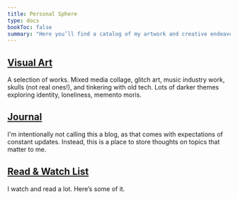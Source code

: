 ```yaml
---
title: Personal Sphere
type: docs
bookToc: false
summary: "Here you’ll find a catalog of my artwork and creative endeavors, my personal blog, and other miscellaneous things I’ve enjoyed."
---
```


## [Visual Art](/art)
A selection of works. Mixed media collage, glitch art, music industry work, skulls (not real ones!), and tinkering with old tech. Lots of darker themes exploring identity, loneliness, memento moris.

## [Journal](/journal)
I'm intentionally not calling this a blog, as that comes with expectations of constant updates. Instead, this is a place to store thoughts on topics that matter to me.

## [Read & Watch List](/media)
I watch and read a lot. Here’s some of it.